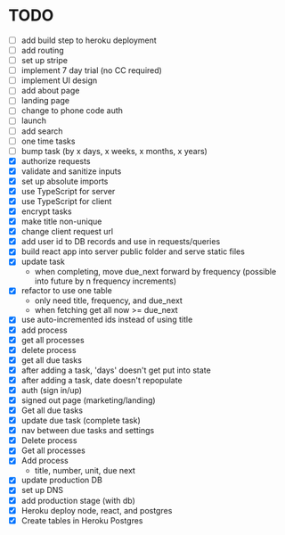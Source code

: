 # TODO

- [ ] add build step to heroku deployment
- [ ] add routing
- [ ] set up stripe
- [ ] implement 7 day trial (no CC required)
- [ ] implement UI design
- [ ] add about page
- [ ] landing page
- [ ] change to phone code auth
- [ ] launch
- [ ] add search
- [ ] one time tasks
- [ ] bump task (by x days, x weeks, x months, x years)
- [x] authorize requests
- [x] validate and sanitize inputs
- [x] set up absolute imports
- [x] use TypeScript for server
- [x] use TypeScript for client
- [x] encrypt tasks
- [x] make title non-unique
- [x] change client request url
- [x] add user id to DB records and use in requests/queries
- [x] build react app into server public folder and serve static files
- [x] update task
    - when completing, move due_next forward by frequency (possible into future by n frequency increments)
- [x] refactor to use one table
    - only need title, frequency, and due_next
    - when fetching get all now >= due_next
- [x] use auto-incremented ids instead of using title
- [x] add process
- [x] get all processes
- [x] delete process
- [x] get all due tasks
- [x] after adding a task, 'days' doesn't get put into state
- [x] after adding a task, date doesn't repopulate
- [x] auth (sign in/up)
- [x] signed out page (marketing/landing)
- [x] Get all due tasks
- [x] update due task (complete task)
- [x] nav between due tasks and settings
- [x] Delete process
- [x] Get all processes
- [x] Add process
    - title, number, unit, due next
- [x] update production DB
- [x] set up DNS
- [x] add production stage (with db)
- [x] Heroku deploy node, react, and postgres
- [x] Create tables in Heroku Postgres
